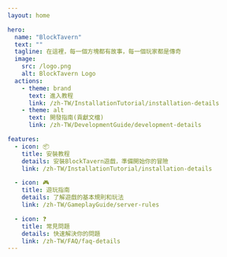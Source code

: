 ```yaml
---
layout: home

hero:
  name: "BlockTavern"
  text: ""
  tagline: 在這裡，每一個方塊都有故事，每一個玩家都是傳奇
  image:
    src: /logo.png
    alt: BlockTavern Logo
  actions:
    - theme: brand
      text: 進入教程
      link: /zh-TW/InstallationTutorial/installation-details
    - theme: alt
      text: 開發指南(貢獻文檔)
      link: /zh-TW/DevelopmentGuide/development-details

features:
  - icon: 📦
    title: 安裝教程
    details: 安裝BlockTavern遊戲，準備開始你的冒險
    link: /zh-TW/InstallationTutorial/installation-details

  - icon: 🎮
    title: 遊玩指南
    details: 了解遊戲的基本規則和玩法
    link: /zh-TW/GameplayGuide/server-rules

  - icon: ❓
    title: 常見問題
    details: 快速解決你的問題
    link: /zh-TW/FAQ/faq-details
---
```

